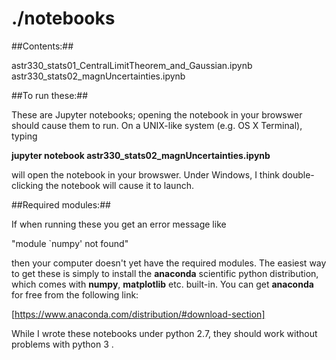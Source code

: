 # ./notebooks #

##Contents:##

astr330_stats01_CentralLimitTheorem_and_Gaussian.ipynb	
astr330_stats02_magnUncertainties.ipynb

##To run these:##

These are Jupyter notebooks; opening the notebook in your browswer
should cause them to run. On a UNIX-like system (e.g. OS X Terminal), typing 

**jupyter notebook astr330_stats02_magnUncertainties.ipynb**

will open the notebook in your browswer. Under Windows, I think
double-clicking the notebook will cause it to launch.

##Required modules:##

If when running these you get an error message like 

"module `numpy' not found"

then your computer doesn't yet have the required modules. The easiest
way to get these is simply to install the **anaconda** scientific
python distribution, which comes with **numpy**, **matplotlib**
etc. built-in. You can get **anaconda** for free from the following
link:

[https://www.anaconda.com/distribution/#download-section]

While I wrote these notebooks under python 2.7, they should work
without problems with python 3 .
